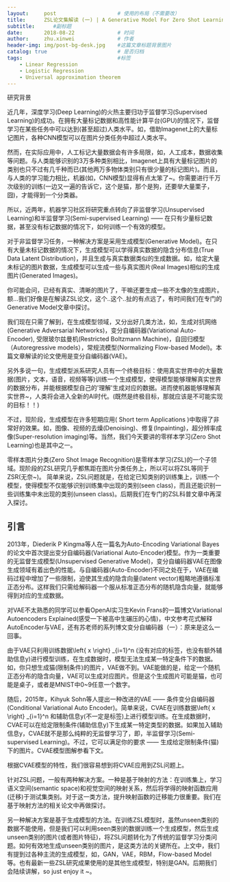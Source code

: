 ```yaml
---
layout:     post   				    # 使用的布局（不需要改）
title:      ZSL论文集解读 (一) | A Generative Model For Zero Shot Learning Using Conditional Variational Autoencoders
subtitle:      #副标题
date:       2018-08-22 				# 时间
author:     zhu.xinwei 		    	# 作者
header-img: img/post-bg-desk.jpg 	#这篇文章标题背景图片
catalog: true 						# 是否归档
tags:								#标签
    - Linear Regression
    - Logistic Regression
    - Universal approximation theorem
---
```



研究背景

近几年，深度学习(Deep Learning)的火热主要归功于监督学习(Supervised Learning)的成功。在拥有大量标记数据和高性能计算平台(GPU)的情况下，监督学习在某些任务中可以达到(甚至超过)人类水平。如，借助Imagenet上的大量标记图片，各种CNN模型可以在图片分类任务中超过人类水平。

然而，在实际应用中，人工标记大量数据会有许多局限，如，人工成本，数据收集等问题。与人类能够识别的3万多种类别相比，Imagenet上具有大量标记图片的类别也只不过有几千种而已(其他两万多物体类别只有很少量的标记图片)。而且，与人类的学习能力相比，机器(如，CNN模型)显得有点太笨了~。你需要进行千万次级别的训练(一边又一遍的告诉它，这个是猫，那个是狗，还要举大量栗子，囧)，才能得到一个分类器。

所以，近两年，机器学习社区将研究重点转向了非监督学习(Unsupervised Learning)和半监督学习(Semi-supervised Learning) —— 在只有少量标记数据，甚至没有标记数据的情况下，如何训练一个有效的模型。

对于非监督学习任务，一种解决方案是采用生成模型(Generative Model)。在只有大量未标记数据的情况下，生成模型可以学得真实数据的隐含分布信息(True Data Latent Distribution)，并且生成与真实数据类似的生成数据。如，给定大量未标记的图片数据，生成模型可以生成一些与真实图片(Real Images)相似的生成图片(Generated Images)。

你可能会问，已经有真实、清晰的图片了，干嘛还要生成一些不太像的生成图片。额...我们好像是在解读ZSL论文，这个..这个..扯的有点远了，有时间我们在专门的Generative Model文章中探讨。

我们现在只需了解到，在生成模型领域，又分出好几类方法，如，生成对抗网络(Generative Adversarial Networks)，变分自编码器(Variational Auto-Encoder),  受限玻尔兹曼机(Restricted Boltzmann Machine)，自回归模型（Autoregressive models），常规流模型(Normalizing Flow-based Model)。本篇文章解读的论文使用是变分自编码器(VAE)。

另外多说一句，生成模型派系研究人员有一个终极目标：使用真实世界中的大量数据(图片，文本，语音，视频等等)训练一个生成模型，使得模型能够理解真实世界的数据分布，并能根据模型自己的'理解'生成对应的数据。进而使机器能够理解真实世界~，人类将会进入全新的AI时代。(既然是终极目标，那就应该是不可能实现的目标！！)

不过，现阶段，生成模型在许多短期应用( Short term Applications )中取得了非常好的效果。如，图像、视频的去燥(Denoising)、修复(Inpainting)，超分辨率成像(Super-resolution imaging)等。当然，我们今天要讲的零样本学习(Zero Shot Learning)也是其中之一。 

零样本图片分类(Zero Shot Image Recognition)是零样本学习(ZSL)的一个子领域。现阶段的ZSL研究几乎都焦距在图片分类任务上，所以可以将ZSL等同于ZSR(无奈~)。 简单来说，ZSL问题就是，在给定已知类别的训练集上，训练一个模型，使得模型不仅能够识别训练集中出现的类别(seen class)，而且还能识别一些训练集中未出现的类别(unseen class)。后期我们在专门的ZSL科普文章中再深入探讨。

## 引言
2013年，Diederik P Kingma等人在一篇名为Auto-Encoding Variational Bayes的论文中首次提出变分自编码器(Variational Auto-Encoder)模型。作为一类重要的无监督生成模型(Unsupervised Generative Model)，变分自编码器VAE在图像生成领域有着出色的性能。与自编码器(Auto-Encoder)不同之处在于，VAE在编码过程中增加了一些限制，迫使其生成的隐含向量(latent vector)粗略地遵循标准正态分布。这样我们只需给解码器一个服从标准正态分布的随机隐含向量，就能够得到对应的生成数据。

对VAE不太熟悉的同学可以参看OpenAI实习生Kevin Frans的一篇博文Variational Autoencoders Explained(感受一下被高中生碾压的心情)，中文参考花式解释AutoEncoder与VAE，还有苏老师的系列博文变分自编码器（一）：原来是这么一回事。

由于VAE只利用训练数据\left\{ x \right\} _{i=1}^n (没有对应的标签，也没有额外辅助信息y)进行模型训练，在生成数据时，模型无法生成某一特定条件下的数据。如，你只想生成猫(限制条件)的图片，VAE做不到。VAE能做的是，给定一个随机正态分布的隐含向量，VAE可以生成对应图片。但是这个生成图片可能是猫，也可能是桌子，或者是MNIST中0~9任意一个数字。

随后，2015年，Kihyuk Sohn等人提出一种改进的VAE —— 条件变分自编码器(Conditional Variational Auto Encoder)。简单来说，CVAE在训练数据\left\{ x \right\} _{i=1}^n 和辅助信息y(不一定是标签)上进行模型训练。在生成数据时，CVAE可以在给定限制条件(辅助信息y)下生成某一特定类型的数据。如果加入辅助信息y，CVAE就不是那么纯粹的无监督学习了，即，半监督学习(Semi-supervised Learning)。不过，它可以满足你的要求 —— 生成给定限制条件(猫)下的图片。CVAE模型图解参看下文。

根据CVAE模型的特性，我们很容易想到将CVAE应用到ZSL问题上。

针对ZSL问题，一般有两种解决方案。一种是基于映射的方法：在训练集上，学习语义空间(semantic space)和视觉空间的映射关系，然后将学得的映射函数应用(迁移)于测试集类别。对于这一类方法，提升映射函数的迁移能力很重要。我们在基于映射方法的相关论文中再做探讨。

另一种解决方案是基于生成模型的方法。在训练ZSL模型时，虽然unseen类别的数据不能使用，但是我们可以利用seen类别的数据训练一个生成模型，然后生成unseen类别的图片(或者图片特征)，将ZSL问题转化为了传统的监督学习分类问题。如何有效地生成unseen类别的图片，是这类方法的关键所在。上文中，我们有提到过各种主流的生成模型，如，GAN，VAE，RBM，Flow-based Model等。也有最新一些ZSL研究成果使用的是其他生成模型，特别是GAN。后期我们会陆续讲解，so just enjoy it ~。